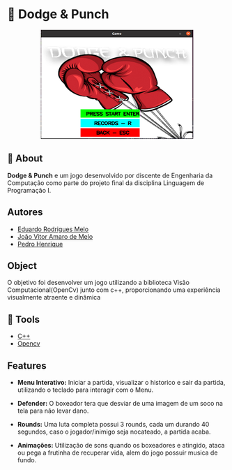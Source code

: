 <h1>🥊 Dodge & Punch</h1>

<div align="center">
    <img src="telaMain.png" width="350px" height="250px"></img>
</div>

## 📘 About

**Dodge & Punch** e um jogo desenvolvido por discente de Engenharia da Computação como parte do projeto final da disciplina Linguagem de Programação I.

## Autores

- [Eduardo Rodrigues Melo](https://github.com/EduardooXz)
- [João Vitor Amaro de Melo](https://github.com/joaoVitor-amaro)
- [Pedro Henrique](https://github.com/pedroarawj) 

## Object
O objetivo foi desenvolver um jogo utilizando a biblioteca Visão Computacional(OpenCv) junto com c++, proporcionando uma experiência visualmente atraente e dinâmica

## 🔨 Tools

- [C++](https://isocpp.org/)
- [Opencv](https://opencv.org/)

## Features

- **Menu Interativo:** Iniciar a partida, visualizar o historico e sair da partida, utilizando o teclado para interagir com o Menu.

- **Defender:** O boxeador tera que desviar de uma imagem de um soco na tela para não levar dano. 

- **Rounds:** Uma luta completa possui 3 rounds, cada um durando 40 segundos, caso o jogador/inimigo seja nocateado, a partida acaba.
  
- **Animações:** Utilização de sons quando os boxeadores e atingido, ataca ou pega a frutinha de recuperar vida, alem do jogo possuir musica de fundo.